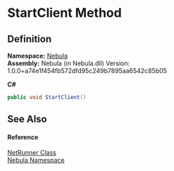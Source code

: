 # StartClient Method




## Definition
**Namespace:** <a href="N_Nebula">Nebula</a>  
**Assembly:** Nebula (in Nebula.dll) Version: 1.0.0+a74e1f454fb572dfd95c249b7895aa6542c85b05

**C#**
``` C#
public void StartClient()
```



## See Also


#### Reference
<a href="T_Nebula_NetRunner">NetRunner Class</a>  
<a href="N_Nebula">Nebula Namespace</a>  
